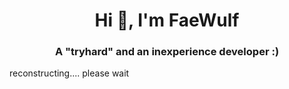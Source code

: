 <h1 align="center">Hi 👋, I'm FaeWulf</h1>
<h3 align="center">A "tryhard" and an inexperience developer :)</h3>

reconstructing.... please wait
